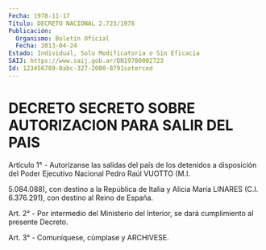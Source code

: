 ```yaml
---
Fecha: 1978-11-17
Título: DECRETO NACIONAL 2.723/1978
Publicación:
  Organismo: Boletín Oficial
  Fecha: 2013-04-24
Estado: Individual, Solo Modificatoria o Sin Eficacia
SAIJ: https://www.saij.gob.ar/DN19780002723
Id: 123456789-0abc-327-2000-8791soterced
---
```

# DECRETO SECRETO SOBRE AUTORIZACION PARA SALIR DEL PAIS

<a id="1"></a>
Artículo 1° - Autorízanse las salidas del país de los detenidos a disposición del Poder Ejecutivo Nacional Pedro Raúl VUOTTO (M.I.

5.084.088), con destino a la República de Italia y Alicia María LINARES (C.I. 6.376.291), con destino al Reino de España.

<a id="2"></a>
Art. 2° - Por intermedio del Ministerio del Interior, se dará cumplimiento al presente Decreto.

<a id="3"></a>
Art. 3° - Comuníquese, cúmplase y ARCHIVESE.